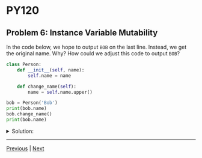 # PY120
## Problem 6: Instance Variable Mutability

In the code below, we hope to output `BOB` on the last line. Instead, we get the original name. Why? How could we adjust this code to output `BOB`?

```python
class Person:
    def __init__(self, name):
        self.name = name

    def change_name(self):
        name = self.name.upper()

bob = Person('Bob')
print(bob.name)
bob.change_name()
print(bob.name)
```

<details>
<summary>Solution:</summary>

The problem is that `change_name` creates a local variable `name` instead of reassigning the instance variable `self.name`. Since strings are immutable in Python, calling `.upper()` returns a new string, which is assigned to the local variable `name`, not to `self.name`.

To fix this and output `BOB`, we need to assign the result back to the instance variable:

```python
def change_name(self):
    self.name = self.name.upper()
```

This demonstrates the importance of using `self` when you want to modify an instance variable.

</details>

---

[Previous](5.md) | [Next](7.md)
